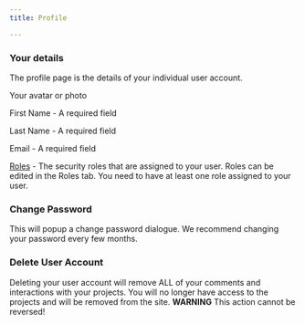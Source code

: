 ```yaml
---
title: Profile

---
```


### Your details

The profile page is the details of your individual user account. 

Your avatar or photo

First Name - A required field

Last Name - A required field

Email - A required field

[Roles](Roles) - The security roles that are assigned to your user. Roles can be edited in the Roles tab. You need to have at least one role assigned to your user.

### Change Password
This will popup a change password dialogue. We recommend changing your password every few months.

### Delete User Account
Deleting your user account will remove ALL of your comments and interactions with your projects. You will no longer have access to the projects and will be removed from the site. 
**WARNING** This action cannot be reversed!
